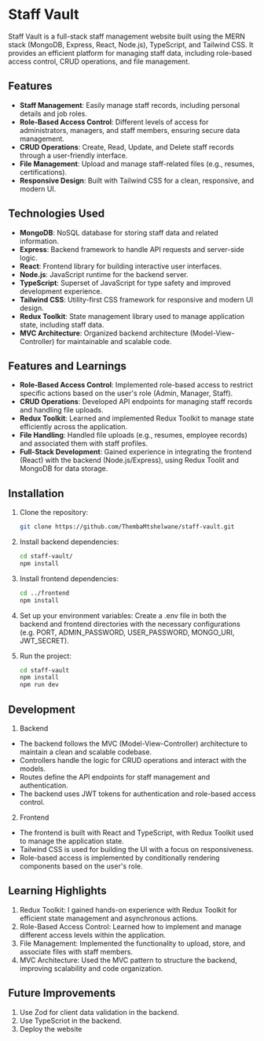 # Staff Vault

Staff Vault is a full-stack staff management website built using the MERN stack (MongoDB, Express, React, Node.js), TypeScript, and Tailwind CSS. It provides an efficient platform for managing staff data, including role-based access control, CRUD operations, and file management.

## Features

- **Staff Management**: Easily manage staff records, including personal details and job roles.
- **Role-Based Access Control**: Different levels of access for administrators, managers, and staff members, ensuring secure data management.
- **CRUD Operations**: Create, Read, Update, and Delete staff records through a user-friendly interface.
- **File Management**: Upload and manage staff-related files (e.g., resumes, certifications).
- **Responsive Design**: Built with Tailwind CSS for a clean, responsive, and modern UI.

## Technologies Used

- **MongoDB**: NoSQL database for storing staff data and related information.
- **Express**: Backend framework to handle API requests and server-side logic.
- **React**: Frontend library for building interactive user interfaces.
- **Node.js**: JavaScript runtime for the backend server.
- **TypeScript**: Superset of JavaScript for type safety and improved development experience.
- **Tailwind CSS**: Utility-first CSS framework for responsive and modern UI design.
- **Redux Toolkit**: State management library used to manage application state, including staff data.
- **MVC Architecture**: Organized backend architecture (Model-View-Controller) for maintainable and scalable code.

## Features and Learnings

- **Role-Based Access Control**: Implemented role-based access to restrict specific actions based on the user's role (Admin, Manager, Staff).
- **CRUD Operations**: Developed API endpoints for managing staff records and handling file uploads.
- **Redux Toolkit**: Learned and implemented Redux Toolkit to manage state efficiently across the application.
- **File Handling**: Handled file uploads (e.g., resumes, employee records) and associated them with staff profiles.
- **Full-Stack Development**: Gained experience in integrating the frontend (React) with the backend (Node.js/Express), using Redux Toolit and MongoDB for data storage.

## Installation

1. Clone the repository:
   ```bash
   git clone https://github.com/ThembaMtshelwane/staff-vault.git

2. Install backend dependencies:
   ```bash
   cd staff-vault/
   npm install

3. Install frontend dependencies:
   ```bash
   cd ../frontend
   npm install
   
4. Set up your environment variables:
Create a .env file in both the backend and frontend directories with the necessary configurations (e.g. PORT, ADMIN_PASSWORD, USER_PASSWORD, MONGO_URI, JWT_SECRET). 

5. Run the project:
   ```bash
   cd staff-vault
   npm install
   npm run dev

  ## Development
  1. Backend
-    The backend follows the MVC (Model-View-Controller) architecture to maintain a clean and scalable codebase.
-    Controllers handle the logic for CRUD operations and interact with the models.
-    Routes define the API endpoints for staff management and authentication.
-    The backend uses JWT tokens for authentication and role-based access control.

2. Frontend
-    The frontend is built with React and TypeScript, with Redux Toolkit used to manage the application state.
-    Tailwind CSS is used for building the UI with a focus on responsiveness.
-    Role-based access is implemented by conditionally rendering components based on the user's role.


## Learning Highlights
   1. Redux Toolkit: I gained hands-on experience with Redux Toolkit for efficient state management and asynchronous actions.
   2. Role-Based Access Control: Learned how to implement and manage different access levels within the application.
   3. File Management: Implemented the functionality to upload, store, and associate files with staff members.    
   4. MVC Architecture: Used the MVC pattern to structure the backend, improving scalability and code organization.

## Future Improvements
   1. Use Zod for client data validation in the backend.
   2. Use TypeScriot in the backend.
   3. Deploy the website
